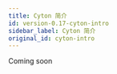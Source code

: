 ```yaml
---
title: Cyton 简介
id: version-0.17-cyton-intro
sidebar_label: Cyton 简介
original_id: cyton-intro
---
```

Coming soon